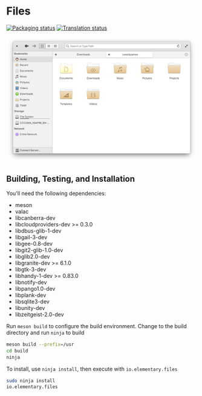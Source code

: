 # Files
[![Packaging status](https://repology.org/badge/tiny-repos/elementary-files.svg)](https://repology.org/metapackage/pantheon-files)
[![Translation status](https://l10n.elementary.io/widgets/files/-/svg-badge.svg)](https://l10n.elementary.io/projects/files/?utm_source=widget)

![Files Screenshot](data/screenshot-grid.png?raw=true)

## Building, Testing, and Installation

You'll need the following dependencies:
* meson
* valac
* libcanberra-dev
* libcloudproviders-dev >= 0.3.0
* libdbus-glib-1-dev
* libgail-3-dev
* libgee-0.8-dev
* libgit2-glib-1.0-dev
* libglib2.0-dev
* libgranite-dev >= 6.1.0
* libgtk-3-dev
* libhandy-1-dev >= 0.83.0
* libnotify-dev
* libpango1.0-dev
* libplank-dev
* libsqlite3-dev
* libunity-dev
* libzeitgeist-2.0-dev

Run `meson build` to configure the build environment. Change to the build directory and run `ninja` to build

```bash
meson build --prefix=/usr
cd build
ninja
```

To install, use `ninja install`, then execute with `io.elementary.files`

```bash
sudo ninja install
io.elementary.files
```
